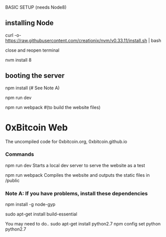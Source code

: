 


BASIC SETUP (needs Node8)

## installing Node

curl -o- https://raw.githubusercontent.com/creationix/nvm/v0.33.11/install.sh | bash

close and reopen terminal

nvm install 8

## booting the server

npm install   (# See Note A)

npm run dev

npm run webpack #(to build the website files)

# 0xBitcoin Web

The uncompiled code for 0xbitcoin.org, 0xbitcoin.github.io

### Commands

npm run dev
    Starts a local dev server to serve the website as a test

npm run webpack
     Compiles the website and outputs the static files in  /public


###  Note A: If you have problems, install these dependencies


npm install -g node-gyp

sudo apt-get install build-essential

You may need to do..
sudo apt-get install python2.7
npm config set python python2.7
